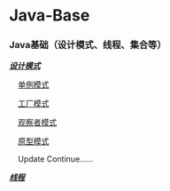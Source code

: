 # Java-Base

### Java基础（设计模式、线程、集合等）

***[设计模式](https://github.com/zexiangzhang/Java-Base/tree/main/code_example/src/com/zexiang/designPatterns)***

&nbsp;&nbsp;&nbsp;&nbsp;[单例模式](https://github.com/zexiangzhang/Java-Base/tree/main/code_example/src/com/zexiang/designPatterns/singleton)
    
&nbsp;&nbsp;&nbsp;&nbsp;[工厂模式](https://github.com/zexiangzhang/Java-Base/tree/main/code_example/src/com/zexiang/designPatterns/factoryy)

&nbsp;&nbsp;&nbsp;&nbsp;[观察者模式](https://github.com/zexiangzhang/Java-Base/tree/main/code_example/src/com/zexiang/designPatterns/observerModel)

&nbsp;&nbsp;&nbsp;&nbsp;[原型模式](https://github.com/zexiangzhang/Java-Base/tree/main/code_example/src/com/zexiang/designPatterns/prototype)

&nbsp;&nbsp;&nbsp;&nbsp;Update Continue......

***[线程](https://github.com/zexiangzhang/Java-Base/tree/main/code_example/src/com/zexiang/thread)***
